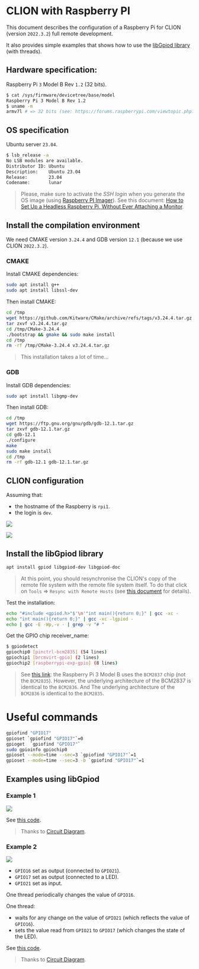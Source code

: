 # CLION with Raspberry PI

This document describes the configuration of a Raspberry Pi for CLION (version `2022.3.2`) full remote development.

It also provides simple examples that shows how to use the [libGpiod library](https://git.kernel.org/pub/scm/libs/libgpiod/libgpiod.git/about/) (with threads).

## Hardware specification:

Raspberry Pi `3` Model B Rev `1.2` (32 bits).

```bash
$ cat /sys/firmware/devicetree/base/model
Raspberry Pi 3 Model B Rev 1.2
$ uname -m
armv7l # => 32 bits (see: https://forums.raspberrypi.com/viewtopic.php?t=251721) 
```

## OS specification

Ubuntu server `23.04`.

```bash
$ lsb_release -a
No LSB modules are available.
Distributor ID: Ubuntu
Description:    Ubuntu 23.04
Release:        23.04
Codename:       lunar
```

> Please, make sure to activate the _SSH login_ when you generate the OS image (using [Raspberry PI Imager](https://www.raspberrypi.com/software/)).
> See this document: [How to Set Up a Headless Raspberry Pi, Without Ever Attaching a Monitor](https://www.tomshardware.com/reviews/raspberry-pi-headless-setup-how-to,6028.html).

## Install the compilation environment

We need CMAKE version `3.24.4` and GDB version `12.1` (because we use CLION `2022.3.2`).

### CMAKE

Install CMAKE dependencies:

```bash
sudo apt install g++
sudo apt install libssl-dev
```

Then install CMAKE:

```bash
cd /tmp
wget https://github.com/Kitware/CMake/archive/refs/tags/v3.24.4.tar.gz
tar zxvf v3.24.4.tar.gz
cd /tmp/CMake-3.24.4
./bootstrap && gmake && sudo make install
cd /tmp
rm -rf /tmp/CMake-3.24.4 v3.24.4.tar.gz
```

> This installation takes a lot of time...

### GDB

Install GDB dependencies:

```bash
sudo apt install libgmp-dev
```

Then install GDB:

```bash
cd /tmp
wget https://ftp.gnu.org/gnu/gdb/gdb-12.1.tar.gz
tar zxvf gdb-12.1.tar.gz
cd gdb-12.1
./configure
make
sudo make install
cd /tmp
rm -rf gdb-12.1 gdb-12.1.tar.gz
```
## CLION configuration

Assuming that:
* the hostname of the Raspberry is `rpi1`.
* the login is `dev`.

![](doc/images/rpi1-conf1.png)

![](doc/images/rpi1-conf2.png)

## Install the libGpiod library

```bash
apt install gpiod libgpiod-dev libgpiod-doc
```

> At this point, you should resynchronise the CLION's copy of the remote file system with the remote file system
> itself. To do that click on `Tools` => `Resync with Remote Hosts` (see [this document](https://www.jetbrains.com/help/clion/remote-projects-support.html#resync) for details).

Test the installation:

```bash
echo "#include <gpiod.h>"$'\n'"int main(){return 0;}" | gcc -xc -
echo "int main(){return 0;}" | gcc -xc -lgpiod -
echo | gcc -E -Wp,-v - | grep -v "# "
```

Get the GPIO chip receiver_name:

```bash
$ gpiodetect
gpiochip0 [pinctrl-bcm2835] (54 lines)
gpiochip1 [brcmvirt-gpio] (2 lines)
gpiochip2 [raspberrypi-exp-gpio] (8 lines)
```

> See [this link](https://www.raspberrypi.com/documentation/computers/processors.html): the Raspberry Pi 3 Model B uses
> the `BCM2837` chip (not the `BCM2835`). However, the underlying architecture of the BCM2837 is identical to the `BCM2836`.
> And The underlying architecture of the `BCM2836` is identical to the `BCM2835`.

# Useful commands

```bash
gpiofind "GPIO17"
gpioset `gpiofind "GPIO17"`=0
gpioget  `gpiofind "GPIO17"`
sudo gpioinfo gpiochip0
gpioset --mode=time --sec=3 `gpiofind "GPIO17"`=1
gpioset --mode=time --sec=3 -b `gpiofind "GPIO17"`=1
```

## Examples using libGpiod

### Example 1

![](doc/images/gpio1.png)

See [this code](gpio1.c).

> Thanks to [Circuit Diagram](https://www.circuit-diagram.org/editor/). 

### Example 2

![](doc/images/gpio2.png)

* `GPIO16` set as output (connected to `GPIO21`).
* `GPIO17` set as output (connected to a LED).
* `GPIO21` set as input.

One thread periodically changes the value of `GPIO16`.

One thread:
* waits for any change on the value of `GPIO21` (which reflects the value of `GPIO16`).
* sets the value read from `GPIO21` to `GPIO17` (which changes the state of the LED).

See [this code](gpio2.c).

> Thanks to [Circuit Diagram](https://www.circuit-diagram.org/editor/).
